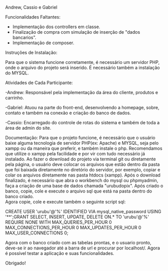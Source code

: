 Andrew, Cassio e Gabriel

Funcionalidades Faltantes:

- Implementação dos controllers em classe.
- Finalização de compra com simulação de inserção de "dados bancarios".
- Implementação de composer.

Instruções de Instalação:

Para que o sistema funcione corretamente, é necessário um servidor PHP, onde o arquivo do projeto será inserido. É necessário também a instalação do MYSQL.

Atividades de Cada Participante:

-Andrew: Responsável pela implementação da área do cliente, produtos e carrinho.

-Gabriel: Atuou na parte do front-end, desenvolvendo a homepage, sobre, contato e também na conexão e criação do banco de dados.

-Cassio: Encarregado do controle de rotas do sistema e também de toda a área de admin do site.

Documentação:
Para que o projeto funcione, é necessário que o usuário baixe alguma tecnologia de servidor PHP(ex: Apache) e MYSQL, seja pelo xampp ou da maneira que preferir, e também instale o php. Recomendamos que utilize o xampp pela facilidade e por vir com tudo necessário já instalado.
Ao fazer o download do projeto via terminal git ou diretamente pela página, o usuário deve colocar os arquivos que estão dentro da pasta que foi baixada diretamente no diretório do servidor, por exemplo, copiar e colar os arquivos diretamente nas pasta htdocs (xampp).
Após o download finalizado, é necessário que abra o workbench do mysql ou phpmyadmin, faça a criação de uma base de dados chamada "urubudopix".
Após criado o banco, copie, cole e execute o arquivo sql que está na pasta dentro do banco criado.  
Agora copie, cole e execute também o seguinte script sql: 

CREATE USER 'urubu'@'%' IDENTIFIED VIA mysql_native_password USING '**';GRANT SELECT, INSERT, UPDATE, DELETE ON.* TO 'urubu'@'%' REQUIRE NONE WITH MAX_QUERIES_PER_HOUR 0 MAX_CONNECTIONS_PER_HOUR 0 MAX_UPDATES_PER_HOUR 0 MAX_USER_CONNECTIONS 0;

Agora com o banco criado com as tabelas prontas, e o usuario pronto, deve-se ir ao navegador até a barra de url e procurar por localhost/.
Agora é possível testar a aplicação e suas funcionalidades.

Obrigado! 
